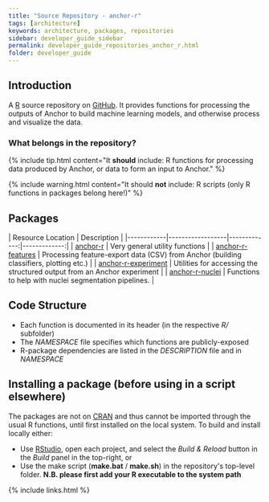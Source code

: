 ```yaml
---
title: "Source Repository - anchor-r"
tags: [architecture]
keywords: architecture, packages, repositories
sidebar: developer_guide_sidebar
permalink: developer_guide_repositories_anchor_r.html
folder: developer_guide
---
```


## Introduction

A [R](https://www.r-project.org/) source repository on [GitHub](https://github.com/anchoranalysis/anchor-r). It provides functions for processing the outputs of Anchor to build machine learning models, and otherwise process and visualize the data.

### What belongs in the repository?

{% include tip.html content="It **should** include: R functions for processing data produced by Anchor, or data to form an input to Anchor." %}

{% include warning.html content="It should **not** include: R scripts (only R functions in packages belong here!)" %}

## Packages

| Resource Location | Description  |
|------------|------------------|-------------:|-------------:|
| [anchor-r](https://github.com/anchoranalysis/anchor-r/tree/master/anchor-r) | Very general utility functions |
| [anchor-r-features](https://github.com/anchoranalysis/anchor-r/tree/master/anchor-r-features) | Processing feature-export data (CSV) from Anchor (building classifiers, plotting etc.) |
| [anchor-r-experiment](https://github.com/anchoranalysis/anchor-r/tree/master/anchor-r-experiment) | Utilities for accessing the structured output from an Anchor experiment |
| [anchor-r-nuclei](https://github.com/anchoranalysis/anchor-r/tree/master/anchor-r-experiment) | Functions to help with nuclei segmentation pipelines. |

## Code Structure

- Each function is documented in its header (in the respective *R/* subfolder)
- The *NAMESPACE* file specifies which functions are publicly-exposed
- R-package dependencies are listed in the *DESCRIPTION* file and in *NAMESPACE*

## Installing a package (before using in a script elsewhere)

The packages are not on [CRAN](https://cran.r-project.org/) and thus cannot be imported through the usual R functions, until first installed on the local system. To build and install locally either:

- Use [RStudio](https://www.rstudio.com/), open each project, and select the *Build & Reload* button in the *Build* panel in the top-right, or
- Use the make script (**make.bat** / **make.sh**) in the repository's top-level folder. **N.B. please first add your R executable to the system path**

{% include links.html %}
